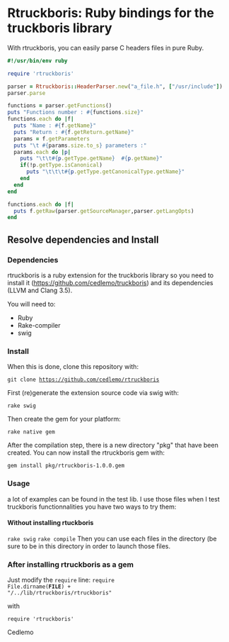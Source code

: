 # Rtruckboris: Ruby bindings for the truckboris library

With rtruckboris, you can easily parse C headers files in pure Ruby.

```Ruby
#!/usr/bin/env ruby

require 'rtruckboris'

parser = Rtruckboris::HeaderParser.new("a_file.h", ["/usr/include"])
parser.parse

functions = parser.getFunctions()
puts "Functions number : #{functions.size}"
functions.each do |f|
  puts "Name : #{f.getName}"
  puts "Return : #{f.getReturn.getName}"
  params = f.getParameters
  puts "\t #{params.size.to_s} parameters :"
  params.each do |p|
    puts "\t\t#{p.getType.getName}  #{p.getName}"
    if(!p.getType.isCanonical)
      puts "\t\t\t#{p.getType.getCanonicalType.getName}"
    end
  end
end

functions.each do |f|
  puts f.getRaw(parser.getSourceManager,parser.getLangOpts)
end
```

## Resolve dependencies and Install

### Dependencies
rtruckboris is a ruby extension for the truckboris library so you need to install
it (https://github.com/cedlemo/truckboris) and its dependencies (LLVM and Clang 3.5).

You will need to:
*    Ruby
*    Rake-compiler
*    swig

### Install
When this is done, clone this repository with:

<code>git clone https://github.com/cedlemo/rtruckboris</code>

First (re)generate the extension source code via swig with:

<code>rake swig</code>

Then create the gem for your platform:

<code>rake native gem</code>

After the compilation step, there is a new directory "pkg" that have been created.
You can now install the rtruckboris gem with:

<code>gem install pkg/rtruckboris-1.0.0.gem</code>

### Usage 

a lot of examples can be found in the test lib. I use those files when I test
truckboris functionnalities you have two ways to try them:

#### Without installing rtuckboris
<code>rake swig</code>
<code>rake compile</code>
Then you can use each files in the directory (be sure to be in this directory
in order to launch those files.

### After installing rtruckboris as a gem

Just modify the <code>require</code> line:
<code>require File.dirname(__FILE__) + "/../lib/rtruckboris/rtruckboris"</code>

with

<code>require 'rtruckboris'</code>

Cedlemo



